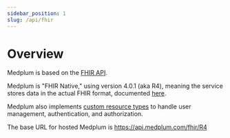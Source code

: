 ```yaml
---
sidebar_position: 1
slug: /api/fhir
---
```


# Overview

Medplum is based on the [FHIR API](https://www.hl7.org/fhir/R4/).

Medplum is "FHIR Native," using version 4.0.1 (aka R4), meaning the service stores data in the actual FHIR format, documented [here](https://www.medplum.com/docs/api/fhir/resources). 

Medplum also implements [custom resource types](https://www.medplum.com/docs/api/fhir/medplum) to handle user management, authentication, and authorization. 

The base URL for hosted Medplum is https://api.medplum.com/fhir/R4
